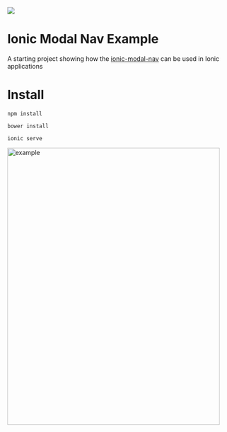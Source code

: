 [![](https://img.shields.io/badge/seen%20on%20npm-v1.0.2-green.svg)](https://www.npmjs.com/package/ionic-modal-nav)


Ionic Modal Nav Example
=====================

A starting project showing how the [ionic-modal-nav](https://www.npmjs.com/package/ionic-modal-nav) can be used in Ionic applications

Install
===============

`npm install`

`bower install`

`ionic serve`

<img href="docs/ionic-nav-example.gif" width="480" height="626" alt="example"/>